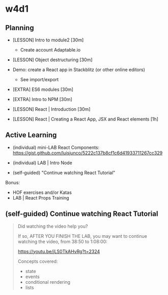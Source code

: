
# w4d1


## Planning

- [LESSON] Intro to module2 [30m]
  - Create account Adaptable.io

- [LESSON] Object destructuring [30m]

- Demo: create a React app in Stackblitz (or other online editors)
  - See import/export

- [EXTRA] ES6 modules [30m]

- [EXTRA] Intro to NPM [30m]

- [LESSON] React | Introduction [30m]

- [LESSON] React | Creating a React App, JSX and React elements [1h]



## Active Learning

- (individual) mini-LAB React Components: https://gist.github.com/luisjunco/5222c137b8cf1c6d41933711267cc329

<!-- 
@todo: 
- create repo
- add solutions
- improve iterations (eg. add bonus with some css)
-->

- (individual) LAB | Intro Node

- (self-guided) "Continue watching React Tutorial"


Bonus:
- HOF exercises and/or Katas
- LAB | React Props Training




## (self-guided) Continue watching React Tutorial


> Did watching the video help you?
> 
> If so, AFTER YOU FINISH THE LAB, you may want to continue watching the video, from 38:50 to 1:08:00:
> 
> https://youtu.be/jLS0TkAHvRg?t=2324
> 
> Concepts covered:
> - state 
> - events
> - conditional rendering 
> - lists

